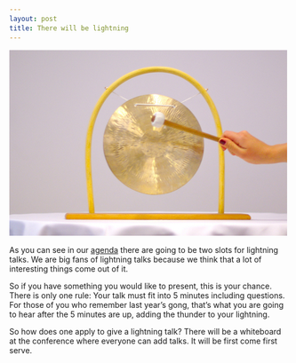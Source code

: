 ```yaml
---
layout: post
title: There will be lightning
---
```


![Gong](/images/gong.jpg)

As you can see in our [agenda](/agenda.html) there are going to be two slots for lightning talks. We are big fans of lightning talks because we think that a lot of interesting things come out of it.

So if you have something you would like to present, this is your chance. There is only one rule: Your talk must fit into 5 minutes including questions. For those of you who remember last year’s gong, that’s what you are going to hear after the 5 minutes are up, adding the thunder to your lightning.

So how does one apply to give a lightning talk? There will be a whiteboard at the conference where everyone can add talks. It will be first come first serve.